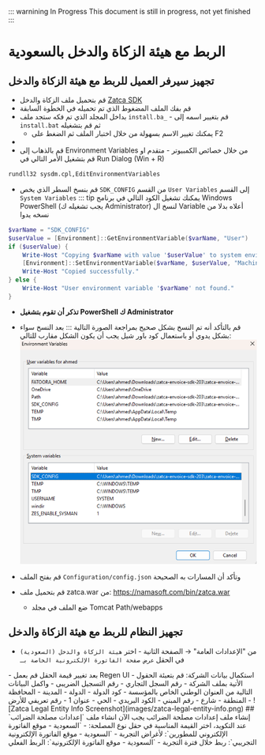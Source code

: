 <rtl>

::: warnining In Progress
This document is still in progress, not yet finished
:::

# الربط مع هيئة الزكاة والدخل بالسعودية

## تجهيز سيرفر العميل للربط مع هيئة الزكاة والدخل 

- قم بتحميل ملف الزكاة والدخل [Zatca SDK](https://zatca.gov.sa/en/E-Invoicing/SystemsDevelopers/ComplianceEnablementToolbox/Pages/DownloadSDK.aspx)
- قم بفك الملف المضغوط الذي تم تحميله في الخطوة السابقة
- بداخل المجلد الذي تم فكه ستجد ملف `install.ba_` - قم بتغيير اسمه إلى `install.bat`  ثم قم بتشغيله
  - يمكنك تغيير الاسم بسهولة من خلال اختبار الملف ثم الضغط على F2
- 
- قم بالذهاب إلى Environment Variables من خلال خصائص الكمبيوتر - متقدم او قم بتشغيل الأمر التالي في Run Dialog (Win + R)
```sh
rundll32 sysdm.cpl,EditEnvironmentVariables
```
- قم بنسخ السطر الذي يخص `SDK_CONFIG` من القسم `User Variables` إلى القسم `System Variables`
::: tip
يمكنك تشغيل الكود التالي في برنامج Windows PowerShell (يجب تشغيله ك Administrator) لنسخ ال Variable أعلاه بدلا من نسخه يدوا
```powershell
$varName = "SDK_CONFIG"
$userValue = [Environment]::GetEnvironmentVariable($varName, "User")
if ($userValue) {
    Write-Host "Copying $varName with value '$userValue' to system environment..."
    [Environment]::SetEnvironmentVariable($varName, $userValue, "Machine")
    Write-Host "Copied successfully."
} else {
    Write-Host "User environment variable '$varName' not found."
}

```
- **تذكر أن تقوم بتشغيل PowerShell ك Administrator**
- قم بالتأكد أنه تم النسخ بشكل صحيح بمراجعة الصورة التالية
:::
بعد النسخ سواء بشكل يدوي أو باستعمال كود باور شيل يجب أن يكون الشكل مقارب للتالي:
![Zatca System Variables Screenshot](images/zatca-system-variables.png)

- قم بفتح الملف `Configuration/config.json` وتأكد أن المسارات به الصحيحة
- قم بتحميل ملف zatca.war من: https://namasoft.com/bin/zatca.war
  - ضع الملف في مجلد Tomcat Path/webapps
## تجهيز النظام للربط مع هيئة الزكاة والدخل 
- من "الإعدادات العامة" → الصفحة الثانية - اختر `هيئة الزكاة والدخل (السعودية)` في الحقل `عرض صفحة الفاتورة الإلكترونية الخاصة بـ`
<GlobalConfigOption option-code="value.info.einvoicePageShowType" />
- بعد تغيير قيمة الحقل قم بعمل Regen UI
- استكمال بيانات الشركة: قم بتعبئة الحقول الأتية بملف الشركة
  - رقم السجل التجاري
  - رقم التسجيل الضريبى
- واكمل البيانات التالية من العنوان الوطني الخاص بالمؤسسة
  - كود الدولة
  - الدولة
  - المدينة
  - المحافظة
  - المنطقة
  - شارع
  - رقم المبني
  - الكود البريدي
  - الحي
  - عنوان 1
  - رقم تعريفي للأرض
![Zatca Legal Entity Info Screenshot](images/zatca-legal-entity-info.png)
## إنشاء ملف إعدادات مصلحة الضرائب
يجب الآن انشاء ملف `إعدادات مصلحة الضرائب`
عند التكويد، اختر القيمة المناسبة في حقل نوع المصلحة:
- `السعودية - موقع الفاتورة الإلكتروني للمطورين`: لأغراض التجربة
- `السعودية - موقع الفاتورة الإلكترونية التجريبي`: ربط خلال فترة التجربة
- `السعودية - موقع الفاتورة الإلكترونية`: الربط الفعلي

</rtl>